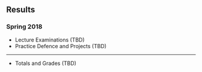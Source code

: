 ## Results

### Spring 2018

* Lecture Examinations (TBD)
* Practice Defence and Projects (TBD)

---
* Totals and Grades (TBD)

